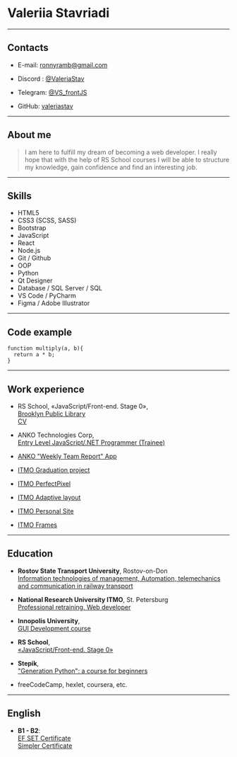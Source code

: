 # Valeriia Stavriadi

---

## Contacts

-   E-mail: ronnyramb@gmail.com

-   Discord : [@ValeriaStav](https://discordapp.com/users/1081906845897211934)

-   Telegram: [@VS_frontJS](https://t.me/VS_frontJS)

-   GitHub: [valeriastav](https://github.com/valeriastav)

---

## About me

> I am here to fulfill my dream of becoming a web developer. I really hope that with the help of RS School courses I will be able to structure my knowledge, gain confidence and find an interesting job.

---

## Skills

-   HTML5
-   CSS3 (SCSS, SASS)
-   Bootstrap
-   JavaScript
-   React
-   Node.js
-   Git / Github
-   OOP
-   Python
-   Qt Designer
-   Database / SQL Server / SQL
-   VS Code / PyCharm
-   Figma / Adobe Illustrator

---

## Code example

```
function multiply(a, b){
  return a * b;
}
```

---

## Work experience

-   RS School, «JavaScript/Front-end. Stage 0»,\
    [Brooklyn Public Library](https://rolling-scopes-school.github.io/valeriastav-JSFEPRESCHOOL2023Q2/library/)\
    [CV](https://valeriastav.github.io/rsschool-cv/)

-   ANKO Technologies Corp,\
    [Entry Level JavaScript/.NET Programmer (Trainee)](https://ankocorp.com/training)

-   [ANKO "Weekly Team Report" App](https://valeriastav.github.io/weekly-team-report-html-team4/)

-   [ITMO Graduation project](https://valeriastav.github.io/HoneyHome/)

-   [ITMO PerfectPixel](https://valeriastav.github.io/PerfectPixel/)

-   [ITMO Adaptive layout](https://valeriastav.github.io/Responsive/practiceWEB_6_3.html)

-   [ITMO Personal Site](https://valeriastav.github.io/PersonalSite/main.html)

-   [ITMO Frames](https://valeriastav.github.io/Frames/frames.html)

---

## Education

-   **Rostov State Transport University**, Rostov-on-Don\
    [Information technologies of management, Automation, telemechanics and communication in railway transport](https://www.rgups.ru/university/struktura-i-organy-upravleniia-1632/kafedry-rostovskogo-gosudarstv-127/kafedra-sviaz-na-zheleznodorozhn-262/)

*   **National Research University ITMO**, St. Petersburg\
    [Professional retraining, Web developer](https://design.itmo.ru/courses/web_developer/)

*   **Innopolis University**,\
    [GUI Development course](https://stc.innopolis.university/pyqt-python)

*   **RS School**,\
    [«JavaScript/Front-end. Stage 0»](https://rs.school/js-stage0/)

*   **Stepik**,\
    ["Generation Python": a course for beginners](https://stepik.org/cert/944979)

*   freeCodeCamp, hexlet, coursera, etc.

---

## English

-   **B1 - B2**:\
    [EF SET Certificate](https://www.efset.org/cert/fKRwLr)\
    [Simpler Certificate](https://simpler.link/c/Vnlkg)

